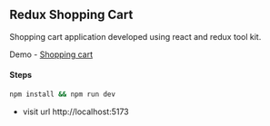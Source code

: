 ## Redux Shopping Cart

Shopping cart application developed using react and redux tool kit.

Demo - [Shopping cart](https://ashlynz-redux-shoping-cart.netlify.app)

#### Steps

```sh
npm install && npm run dev
```

- visit url http://localhost:5173
